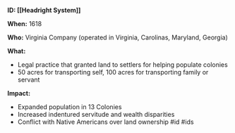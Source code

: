 **ID: [[Headright System]]**

**When:** 1618

**Who:** Virginia Company (operated in Virginia, Carolinas, Maryland, Georgia)

**What:**
* Legal practice that granted land to settlers for helping populate colonies
* 50 acres for transporting self, 100 acres for transporting family or servant

**Impact:**
* Expanded population in 13 Colonies
* Increased indentured servitude and wealth disparities
* Conflict with Native Americans over land ownership
#id
#ids